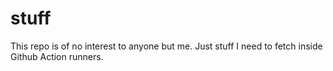 # stuff
This repo is of no interest to anyone but me. Just stuff I need to fetch inside Github Action runners.
